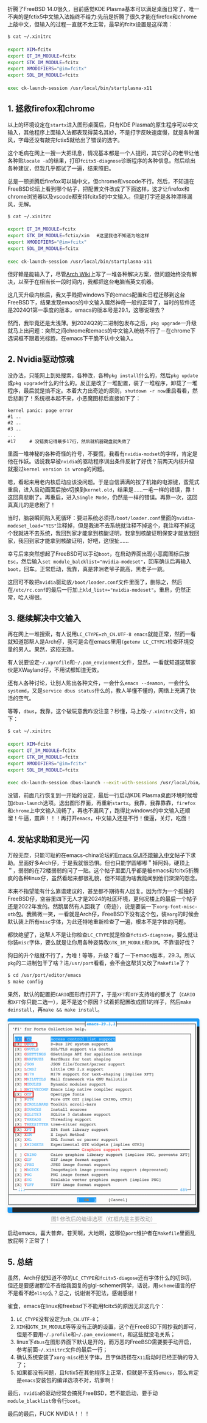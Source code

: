 折腾了FreeBSD 14.0很久，目前感觉KDE Plasma基本可以满足桌面日常了，唯一不爽的是fctix5中文输入法始终不给力:先前是折腾了很久才能在firefox和chrome上敲中文，但输入的过程一直就不太正常，最早的fcitx设置是这样滴：  

```bash
$ cat ~/.xinitrc

export XIM=fcitx
export QT_IM_MODULE=fcitx
export GTK_IM_MODULE=fcitx
export XMODIFIERS="@im=fcitx"
export SDL_IM_MODULE=fcitx

exec ck-launch-session /usr/local/bin/startplasma-x11
```
## 1. 拯救firefox和chrome
以上的环境设定在`startx`进入图形桌面后，只有KDE Plasma的原生程序可以中文输入，其他程序上面输入法都表现得莫名其妙，不是打字反映速度慢，就是各种漏风，字母还没有敲完fctix5就给出了错误的选字。　　

这个毛病在网上一搜一大把讯息，情况基本都是一个人提问，其它好心的老爷让他各种贴`locale -a`的结果，打印`fcitx5-diagnose`诊断程序的各种信息。然后给出各种建议，但我几乎都试了一遍，结果照旧。　　

总是一顿折腾后firefox可以输中文，但chrome和vscode不行。然后，不知道在FreeBSD论坛上看到哪个帖子，把配置文件改成了下面这样，这才让firefox和chrome浏览器以及vscode都支持fcitx5的中文输入。但是打字还是各种漂移漏风，无解。　　

```bash
$ cat ~/.xinitrc

export QT_IM_MODULE=fcitx
export GTK_IM_MODULE=fctix/xim 　#这里我也不知道为啥这样
export XMODIFIERS="@im=fcitx"
export SDL_IM_MODULE=fcitx

exec ck-launch-session /usr/local/bin/startplasma-x11
```

但好赖是能输入了，尽管[Arch Wiki](https://wiki.archlinux.org/title/Fcitx5)上写了一堆各种解决方案，但问题始终没有解决，以至于在相当长一段时间内，我都把这台电脑当英文机器。　　

这几天升级内核后，我又手贱把windows下的emacs配置和日程迁移到这台FreeBSD下，结果发现emacs的中文输入居然神奇一般的正常了，当时的软件还是2024Q1第一季度的版本，emacs的版本号是29.1，这哪说理去？　　

然而，我毕竟还是太浅薄。到2024Q2的二进制包发布之后，`pkg upgrade`一升级就马上出问题：突然之间chrome和emacs的中文输入统统不行了－在chrome下选词框不跟着光标跑，在emacs下干脆不认中文输入。　　

## 2. Nvidia驱动惊魂
没办法，只能网上到处搜索，各种改，各种`pkg install`什么的，然后`pkg update`或`pkg upgrade`什么的什么的。反正是改了一堆配置，装了一堆程序，卸载了一堆程序，最后就是搞不定。本着大力出奇迹的原则，`shutdown -r now`重启看看，然后悲剧了！系统根本起不来，小恶魔图标后直接如下了：　　

```
kernel panic: page error
#1 ..
#2 ..
#3 ..
...
#17     # 没错我记得最多17行，然后就机器键盘就失效了
```

里面一堆神秘的各种奇怪的符号，不要慌，我看有`nvidia-modset`的字样，肯定是他在作妖。话说我早被`nvidia`的驱动程序训出条件反射了好伐？前两天内核升级就报过`kernel version is wrong`的问题。　　

嗯，看起来用老内核启动应该没问题。于是自信满满的按了机箱的电源键，蛮荒式重启，进入启动画面后按`6`切换到`kernel.old`，结果是......一毛一样的错误，靠！这回真悲剧了。再重启，进入`Single Mode`，仍然是一样的错误。再靠一次，这回真真儿的是悲剧了！　　

当时，脑袋瞬间陷入死循环：要进系统必须把`/boot/loader.conf`里面的`nvidia-modeset_load="YES"`注释掉，但是我进不去系统就注释不掉这个，我注释不掉这个我就进不去系统，我回到家才能拿到核酸证明，我拿到核酸证明保安才能放我回家，我回到家才能拿到核酸证明，好吧，这很扯......

幸亏后来突然想起了FreeBSD可以手动`boot`，在启动界面出现小恶魔图标后按`Esc`，然后输入`set module_balcklist="nvidia-modeset"`，回车确认后再输入`boot`，回车。正常启动，我靠，真是非洲老爷子跳高，黑老子一跳。　　

这回可不敢把`nvidia`驱动放`/boot/loader.conf`文件里面了，删除之，然后在`/etc/rc.conf`的最后一行加上`kld_list+="nvidia-modeset"`。重启，仍然正常，哈人得很。　　

## 3. 继续解决中文输入
再在网上一堆搜索，有人说用`LC_CTYPE=zh_CN.UTF-8 emacs`就能正常，然而一看就知道那帮人是Arch仔，我可是会在emacs里用`(getenv LC_CTYPE)`检查环境变量的男人。果然，这招无效。　　

有人说要设定`~/.xprofile`和`~/.pam_envionment`文件，显然，一看就知道这帮家伙是XWayland仔，不用试都知道无效。　　

还有人各种讨论，让别人贴出各种文件，一会什么`emacs --deamon`，一会什么`systemd`，又是`service dbus status`什么的，教人半懂不懂的，网络上充满了快活的空气。　　

等等，`dbus`，我靠，这个破玩意我咋没注意？秒懂，马上改`~/.xinitrc`文件，如下：　　

```bash
$ cat ~/.xinitrc

export XIM=fcitx
export QT_IM_MODULE=fcitx
export GTK_IM_MODULE=fcitx
export XMODIFIERS="@im=fcitx"
export SDL_IM_MODULE=fcitx

exec ck-launch-session dbus-launch --exit-with-sessions /usr/local/bin/startplasma-x11
```

没错，前面几行恢复到一开始的设定，最后一行启动KDE Plasma桌面环境时候增加`dbus-launch`选项。退出图形界面，再重新`startx`。我靠，我靠靠靠，`firefox`和`chrome`上中文输入流畅了，再也不漏风了，跑得比windows的中文输入还顺溜！牛逼，震声！！！再打开`emacs`，中文输入还是不行！傻逼，关灯，吃面！　　

## 4. 发帖求助和灵光一闪
万般无奈，只能可耻的在emacs-china论坛的[Emacs GUI不能输入中文](https://emacs-china.org/t/topic/1271/83)帖子下求助。里面好多Arch仔，于是我就很恐惧。但也只能学圆嘟嘟＂掉阿妈，硬顶上＂，弱弱的在72楼弱弱的问了一贴。这个帖子里面几乎都是被emacs和fcitx5折腾疯的各种linux仔，虽然看起来都很礼貌，但不知道为啥我能闻到他们深深的怨念。　　

本来不指望能有什么靠谱建议的，甚至都不期待有人回复。因为作为一个孤独的FreeBSD仔，空谷里四下无人才是2024的社区环境，更何况楼上的最后一个帖子还是2022年发的。然鹅居然有人回我了（奇迹），说是要装一下`xorg-font-misc-otb`包。我微微一笑，一看就是Arch仔，FreeBSD下没有这个包，装`Xorg`的时候会默认装上所有`misc`字体，为此还特地重新检查了一遍，根本不是字体的问题。　　

都快绝望了，这帮人不是让你检查`LC_CTYPE`就是检查`fctix5-diagnose`，要么就让你装`misc`字体，要么就是让你用各种姿势改`GTK_IM_MODULE`和`XIM`。不靠谱好伐？　　

狗日的升个级就不行了，为啥！等等，升级？看了一下emacs版本，29.3。所以`pkg`的二进制包干了啥？进`/usr/port`看看，会不会这帮货又改了`Makefile`了？　　

```bash
$ cd /usr/port/editor/emacs 
$ make config
```

果然，默认的配置把`CARIO`图形库打开了，于是`XFT`和`OTF`支持啥的都关了（`CARIO`和`XFT`你只能二选一），是不是这个原因？试着把配置改成图1的样子，然后`make deinstall`，再`make && make install`。　　

<center>
    <img style="border-radius: 0.3125em;
    box-shadow: 0 1px 2px 0 rgba(34,36,38,.12),0 2px 10px 0 rgba(34,36,38,.08);" 
    src="/img/emacs_make_config.png">
    <div style="color:orange; border-bottom: 1px solid #d9d9d9;
    display: inline-block;
    color: #999;
    padding: 2px;">图1 修改后的编译选项（红框内是主要改动） </div>
</center>

启动emacs，喜大普奔，苍天啊，大地啊，这哪位`port`维护者在`Makefile`里面乱放屁啊？正常了！　　

## 5. 总结
虽然，Arch仔就知道不停的`LC_CTYPE`和`fcitx5-diagose`还有字体什么的叨B叨，但还是要感谢那位不吝给我回复的glgl-schemer同学，话说，用`scheme`语言的仔不是看不起`elisp`么？总之，说谢谢不犯法，感谢感谢！　　

雀食，emacs在linux和freebsd下不能用fcitx5的原因无非这几个：　　

1. `LC_CTYPE`没有设定为`zh_CN.UTF-8`；
2. `XIM`和`GTK_IM_MODULE`等等没有正确的设置，这个在FreeBSD下照抄我的即可，但是不要用`~/.profile`和`~/.pam_envionment`，和这些就没毛关系；
3. linux下`dbus`在图形界面下默认是开的，而万恶的FreeBSD需要要手动开启，参考前面`~/.xinitrc`文件的最后一行；
4. 确认系统安装了`xorg-misc`相关字体，且字体路径在`X11`启动时已经正确的导入了；
5. 如果都没有问题，且fctix5在其他程序上正常，但就是不支持`emacs`，那么肯定是`emacs`安装包的编译选项不对，坑爹啊！　　

最后，`nvidia`的驱动经常会搞死FreeBSD，若不能启动，要手动`module_blacklist`命令行`boot`。　　

最后的最后，FUCK NVIDIA！！！

